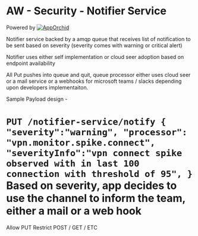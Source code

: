 # AW - Security - Notifier Service

Powered by
[![AppOrchid](http://www.apporchid.com.php56-19.dfw3-1.websitetestlink.com/wp-content/uploads/2015/12/apporchid-logo.png)](https://nodesource.com/products/nsolid)


Notifier service backed by a amqp queue that receives list of notification to be sent based on severity (severity comes with warning or critical alert)

Notifier uses either self implementation or cloud seer adoption based on endpoint availability

All Put pushes into queue and quit, queue processor either uses cloud seer or a mail service or a webhooks for microsoft teams / slacks depending upon developers implementaiton.

Sample Payload design -
  
`
PUT /notifier-service/notify
{
"severity":"warning",
"processor": "vpn.monitor.spike.connect",
"severityInfo":"vpn connect spike observed with in last 100 connection with threshold of 95",
}
`
Based on severity, app decides to use the channel to inform the team, either a mail or a web hook
==
Allow PUT
Restrict POST / GET / ETC

